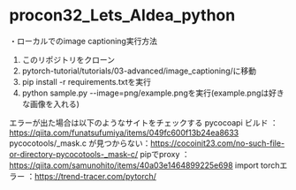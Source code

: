 # procon32_Lets_AIdea_python
・ローカルでのimage captioning実行方法
1. このリポジトリをクローン
2. pytorch-tutorial/tutorials/03-advanced/image_captioning/に移動
3. pip install -r requirements.txtを実行
4. python sample.py --image=png/example.pngを実行(example.pngは好きな画像を入れる)

エラーが出た場合は以下のようなサイトをチェックする
pycocoapi ビルド                  ：https://qiita.com/funatsufumiya/items/049fc600f13b24ea8633
pycocotools/_mask.c が見つからない：https://cocoinit23.com/no-such-file-or-directory-pycocotools-_mask-c/
pipでproxy                        ：https://qiita.com/samunohito/items/40a03e1464899225e698
import torchエラー                ：https://trend-tracer.com/pytorch/

